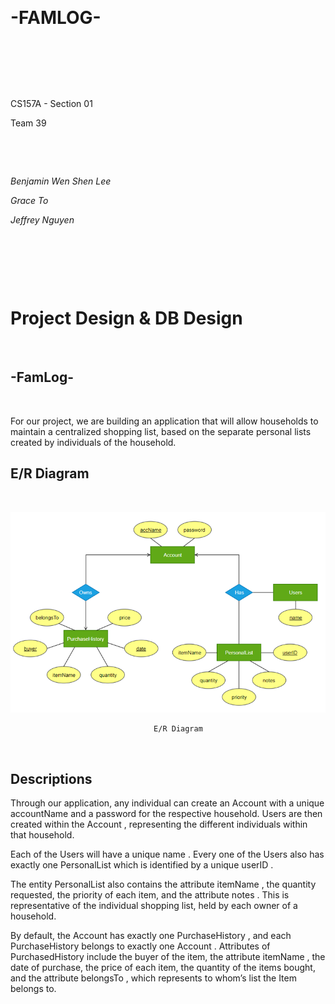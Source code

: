&nbsp;
# -FAMLOG-
&nbsp;

&nbsp;

&nbsp;

CS157A - Section 01

Team 39

&nbsp;

&nbsp;

*Benjamin Wen Shen Lee*

*Grace To*

*Jeffrey Nguyen*

&nbsp;

&nbsp;

&nbsp;

# Project Design & DB Design

&nbsp;

## -FamLog- 
&nbsp;

For our project, we are building an application that will allow households to maintain a
centralized shopping list, based on the separate personal lists created by individuals of the
household.

## E/R Diagram
&nbsp;

![E/R Diagram](https://github.com/CS157A-Team39-FAMLOG/project_design/blob/master/Team39ERD.png)
						
									E/R Diagram 
&emsp;
## Descriptions
Through our application, any individual can create an Account with a unique
accountName and a password for the respective household. Users are then created within the
Account , representing the different individuals within that household.

Each of the Users will have a unique name . Every one of the Users also has exactly one
PersonalList which is identified by a unique userID .

The entity PersonalList also contains the attribute itemName , the quantity requested, the
priority of each item, and the attribute notes . This is representative of the individual shopping
list, held by each owner of a household.

By default, the Account has exactly one PurchaseHistory , and each PurchaseHistory
belongs to exactly one Account . Attributes of PurchasedHistory include the buyer of the item,
the attribute itemName , the date of purchase, the price of each item, the quantity of the items
bought, and the attribute belongsTo , which represents to whom’s list the Item belongs to.